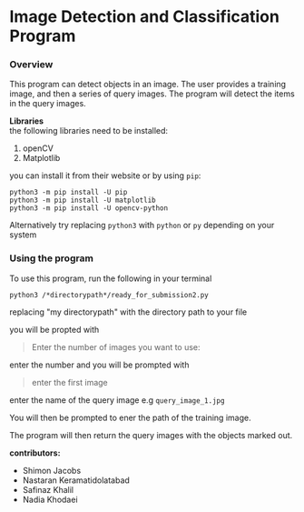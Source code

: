 # Image Detection and Classification Program 

### Overview
This program can detect objects in an image. The user provides a training image, and then a series of query images. The program will detect the items in the query images.

**Libraries**\
the following libraries need to be installed:

1. openCV
2. Matplotlib

you can install it from their website or by using `pip`:

```console
python3 -m pip install -U pip
python3 -m pip install -U matplotlib
python3 -m pip install -U opencv-python
```
Alternatively try replacing `python3` with `python` or `py` depending on your system

### Using the program 
To use this program, run the following in your terminal

```
python3 /*directorypath*/ready_for_submission2.py
```  

replacing "my directorypath" with the directory path to your file

you will be propted with 

>Enter the number of images you want to use:

enter the number and you will be prompted with

>enter the first image

enter the name of the query image e.g `query_image_1.jpg`

You will then be prompted to ener the path of the training image.

The program will then return the query images with the objects marked out.

**contributors:**
- Shimon Jacobs
- Nastaran Keramatidolatabad
- Safinaz Khalil
- Nadia Khodaei


